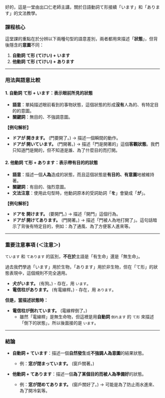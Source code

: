 </br>

好的，這是一堂由出口仁老師主講，關於日語動詞て形接續「います」和「あります」的文法教學。

### **課程核心**

這堂課的重點在於分辨以下兩種句型的語意差別，兩者都用來描述「**狀態**」，但背後隱含的**意圖**不同：

1.  **自動詞 て形 (てけい) + います**
2.  **他動詞 て形 (てけい) + あります**

---

### **用法與語意比較**

#### **1. 自動詞 て形 + います：表示眼前所見的狀態**

*   **語意**：單純描述眼前看到的事物狀態，這個狀態的形成**沒有**人為的、有特定目的的意圖。
*   **關鍵詞**：無目的、不強調意圖。

**【例句解析】**
*   **ドアが 開きます。** (門要開了。) → 描述一個瞬間的動作。
*   **ドアが 開いています。** (門開著。) → 描述「門是開著的」這個**客觀狀態**。我們只知道門是開的，但不知道是誰、為了什麼目的而打開。

#### **2. 他動詞 て形 + あります：表示帶有目的的狀態**

*   **語意**：描述一個**人為**造成的狀態，而且這個狀態是**有目的、有意圖**地被維持著。
*   **關鍵詞**：有目的、強烈意圖。
*   **文法注意**：使用此句型時，他動詞原本的受詞助詞「**を**」會變成「**が**」。

**【例句解析】**
*   **ドアを 開けます。** (要開門。) → 描述「開門」這個行為。
*   **ドアが 開けてあります。** (門開著。) → 描述「門被人為地打開了」。這句話暗示了背後有特定目的，例如：為了通風、為了方便客人進來等。

---

### **重要注意事項 (＜注意＞)**

`ています` 和 `てあります` 的區別，**不在於**主語是「有生命」還是「無生命」。

過去我們學過「います」用於生物，「あります」用於非生物，但在「て形」的狀態表現中，這個規則不完全適用。

*   **犬がいます。** (有狗。) - 存在，用 `います`。
*   **電信柱があります。** (有電線桿。) - 存在，用 `あります`。

**但是，當描述狀態時：**

*   **電信柱が倒れています。** (電線桿倒了。)
    *   雖然「電線桿」是無生命物，但這裡是用**自動詞** `倒れます` 的 `て形` 來描述「倒下的狀態」，所以後面接的是 `います`。

---

### **結論**

*   **自動詞 + ています**：描述一個**自然發生**或**不強調人為意圖**的結果狀態。
    *   例：**窓が閉まっています。** (窗戶關著。)

*   **他動詞 + てあります**：描述一個**為了某個目的而被人為準備好**的狀態。
    *   例：**窓が閉めてあります。** (窗戶關好了。) → 可能是為了防止雨水進來、為了開冷氣等。
</br>
